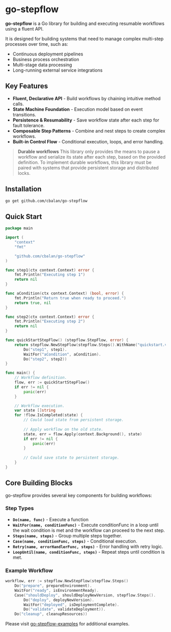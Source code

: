# go-stepflow

**go-stepflow** is a Go library for building and executing resumable workflows using a fluent API.

It is designed for building systems that need to manage complex multi-step processes over time, such as:
- Continuous deployment pipelines
- Business process orchestration
- Multi-stage data processing
- Long-running external service integrations

## Key Features
- **Fluent, Declarative API** - Build workflows by chaining intuitive method calls.
- **State Machine Foundation** -  Execution model based on event transitions.
- **Persistence & Resumability** - Save workflow state after each step for fault tolerance.
- **Composable Step Patterns** - Combine and nest steps to create complex workflows.
- **Built-in Control Flow** - Conditional execution, loops, and error handling.

> **Durable workflows**
> This library only provides the means to pause a workflow and serialize its state after each step, based on the provided definition.
> To implement durable workflows, this library must be paired with systems that provide persistent storage and distributed locks.

## Installation
```bash
go get github.com/cbalan/go-stepflow
```

## Quick Start

```go
package main

import (
	"context"
	"fmt"

	"github.com/cbalan/go-stepflow"
)

func step1(ctx context.Context) error {
	fmt.Println("Executing step 1")
	return nil
}

func aCondition(ctx context.Context) (bool, error) {
	fmt.Println("Return true when ready to proceed.")
	return true, nil
}

func step2(ctx context.Context) error {
	fmt.Println("Executing step 2")
	return nil
}

func quickStartStepFlow() (stepflow.StepFlow, error) {
	return stepflow.NewStepFlow(stepflow.Steps().WithName("quickstart.v1").
		Do("step1", step1).
		WaitFor("aCondition", aCondition).
		Do("step2", step2))
}

func main() {
	// Workflow definition.
	flow, err := quickStartStepFlow()
	if err != nil {
		panic(err)
	}

	// Workflow execution.
	var state []string
	for !flow.IsCompleted(state) {
		// Could load state from persistent storage.
		
		// Apply workflow on the old state.
		state, err = flow.Apply(context.Background(), state)
		if err != nil {
			panic(err)
		}
		
		// Could save state to persistent storage.
	}
}
```

## Core Building Blocks
go-stepflow provides several key components for building workflows:

### Step Types
- **`Do(name, func)`** - Execute a function
- **`WaitFor(name, conditionFunc)`** - Execute conditionFunc in a loop until the wait condition is met and the workflow can proceed to the next step.
- **`Steps(name, steps)`** - Group multiple steps together.
- **`Case(name, conditionFunc, steps)`** - Conditional execution.
- **`Retry(name, errorHandlerFunc, steps)`** - Error handling with retry logic.
- **`LoopUntil(name, conditionFunc, steps)`** - Repeat steps until condition is met.

### Example Workflow
```go
workflow, err := stepflow.NewStepFlow(stepflow.Steps()
    Do("prepare", prepareEnvironment).
    WaitFor("ready", isEnvironmentReady).
    Case("shouldDeploy", shouldDeployNewVersion, stepflow.Steps().
        Do("deploy", deployNewVersion).
        WaitFor("deployed", isDeploymentComplete).
        Do("validate", validateDeployment)).
    Do("cleanup", cleanupResources))
```

Please visit [go-stepflow-examples](https://github.com/cbalan/go-stepflow-examples) for additional examples.